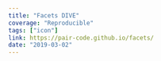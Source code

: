```yaml
---
title: "Facets DIVE"
coverage: "Reproducible"
tags: ["icon"]
link: https://pair-code.github.io/facets/
date: "2019-03-02"
---
```

